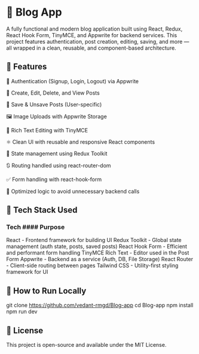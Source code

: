 # 📝 Blog App
A fully functional and modern blog application built using React, Redux, React Hook Form, TinyMCE, and Appwrite for backend services. This project features authentication, post creation, editing, saving, and more — all wrapped in a clean, reusable, and component-based architecture.

## 🚀 Features
🔐 Authentication (Signup, Login, Logout) via Appwrite

📝 Create, Edit, Delete, and View Posts

💾 Save & Unsave Posts (User-specific)

🖼️ Image Uploads with Appwrite Storage

🎨 Rich Text Editing with TinyMCE

⚛️ Clean UI with reusable and responsive React components

🔄 State management using Redux Toolkit

🔃 Routing handled using react-router-dom

✅ Form handling with react-hook-form

🧠 Optimized logic to avoid unnecessary backend calls

## 🧰 Tech Stack Used
### Tech	            #### Purpose
React -	             Frontend framework for building UI
Redux Toolkit -	     Global state management (auth state, posts, saved posts)
React Hook Form	-    Efficient and performant form handling
TinyMCE	Rich Text -  Editor used in the Post Form
Appwrite -           Backend as a service (Auth, DB, File Storage)
React Router -	     Client-side routing between pages
Tailwind CSS - 	    Utility-first styling framework for UI

## 🧪 How to Run Locally
git clone https://github.com/vedant-rmgd/Blog-app
cd Blog-app
npm install
npm run dev

## 📜 License
This project is open-source and available under the MIT License.
